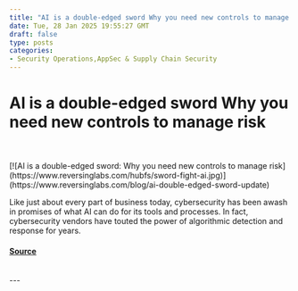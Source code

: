 ```yaml
---
title: "AI is a double-edged sword Why you need new controls to manage risk"
date: Tue, 28 Jan 2025 19:55:27 GMT
draft: false
type: posts
categories: 
- Security Operations,AppSec & Supply Chain Security
---
```

# AI is a double-edged sword Why you need new controls to manage risk

<br/>

<br/>
[![AI is a double-edged sword: Why you need new controls to manage risk](https://www.reversinglabs.com/hubfs/sword-fight-ai.jpg)](https://www.reversinglabs.com/blog/ai-double-edged-sword-update)

Like just about every part of business today, cybersecurity has been awash in promises of what AI can do for its tools and processes. In fact, cybersecurity vendors have touted the power of algorithmic detection and response for years.

#### [Source](https://www.reversinglabs.com/blog/ai-double-edged-sword-update)

<br/>
---
